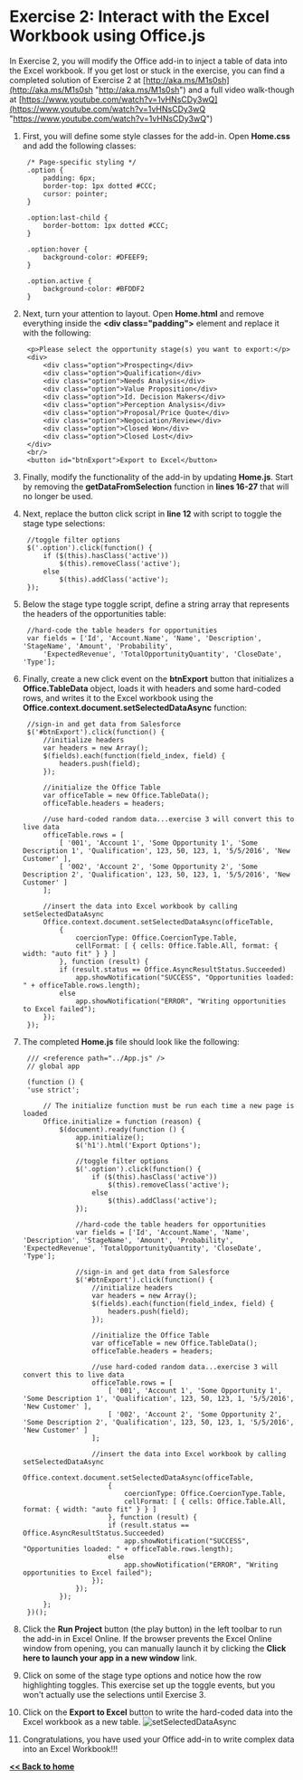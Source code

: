 # Exercise 2: Interact with the Excel Workbook using Office.js #
In Exercise 2, you will modify the Office add-in to inject a table of data into the Excel workbook. If you get lost or stuck in the exercise, you can find a completed solution of Exercise 2 at [http://aka.ms/M1s0sh](http://aka.ms/M1s0sh "http://aka.ms/M1s0sh") and a full video walk-though at [https://www.youtube.com/watch?v=1vHNsCDy3wQ](https://www.youtube.com/watch?v=1vHNsCDy3wQ "https://www.youtube.com/watch?v=1vHNsCDy3wQ")

1. First, you will define some style classes for the add-in. Open **Home.css** and add the following classes:

	    /* Page-specific styling */
		.option {
			padding: 6px;
			border-top: 1px dotted #CCC;
			cursor: pointer;
		}
		
		.option:last-child {
			border-bottom: 1px dotted #CCC;
		}
		
		.option:hover {
			background-color: #DFEEF9;
		}
		
		.option.active {
			background-color: #BFDDF2
		}
2. Next, turn your attention to layout. Open **Home.html** and remove everything inside the **&lt;div class="padding"&gt;** element and replace it with the following:

		<p>Please select the opportunity stage(s) you want to export:</p>
		<div>
            <div class="option">Prospecting</div>
			<div class="option">Qualification</div>
			<div class="option">Needs Analysis</div>
			<div class="option">Value Proposition</div>
			<div class="option">Id. Decision Makers</div>
			<div class="option">Perception Analysis</div>
			<div class="option">Proposal/Price Quote</div>
			<div class="option">Negociation/Review</div>
			<div class="option">Closed Won</div>
			<div class="option">Closed Lost</div>
		</div>
		<br/>
		<button id="btnExport">Export to Excel</button>
3. Finally, modify the functionality of the add-in by updating **Home.js**. Start by removing the **getDataFromSelection** function in **lines 16-27** that will no longer be used.
4. Next, replace the button click script in **line 12** with script to toggle the stage type selections:

		//toggle filter options
		$('.option').click(function() {
			if ($(this).hasClass('active'))
				$(this).removeClass('active');
			else
				$(this).addClass('active');
		});
	
5. Below the stage type toggle script, define a string array that represents the headers of the opportunities table:

		//hard-code the table headers for opportunities
		var fields = ['Id', 'Account.Name', 'Name', 'Description', 'StageName', 'Amount', 'Probability', 
			'ExpectedRevenue', 'TotalOpportunityQuantity', 'CloseDate', 'Type'];
6. Finally, create a new click event on the **btnExport** button that initializes a **Office.TableData** object, loads it with headers and some hard-coded rows, and writes it to the Excel workbook using the **Office.context.document.setSelectedDataAsync** function:

		//sign-in and get data from Salesforce
        $('#btnExport').click(function() {
			//initialize headers
			var headers = new Array();
			$(fields).each(function(field_index, field) {
				headers.push(field);
			});
				
			//initialize the Office Table
			var officeTable = new Office.TableData();
			officeTable.headers = headers;
				
			//use hard-coded random data...exercise 3 will convert this to live data
			officeTable.rows = [
				[ '001', 'Account 1', 'Some Opportunity 1', 'Some Description 1', 'Qualification', 123, 50, 123, 1, '5/5/2016', 'New Customer' ],
				[ '002', 'Account 2', 'Some Opportunity 2', 'Some Description 2', 'Qualification', 123, 50, 123, 1, '5/5/2016', 'New Customer' ]
			];
				
			//insert the data into Excel workbook by calling setSelectedDataAsync
			Office.context.document.setSelectedDataAsync(officeTable, 
				{
					coercionType: Office.CoercionType.Table, 
					cellFormat: [ { cells: Office.Table.All, format: { width: "auto fit" } } ] 
				}, function (result) {
				if (result.status == Office.AsyncResultStatus.Succeeded)
					app.showNotification("SUCCESS", "Opportunities loaded: " + officeTable.rows.length);
				else
					app.showNotification("ERROR", "Writing opportunities to Excel failed");
			});
		});
7. The completed **Home.js** file should look like the following:

		/// <reference path="../App.js" />
		// global app
	
		(function () {
	    'use strict';
	
	    	// The initialize function must be run each time a new page is loaded
		    Office.initialize = function (reason) {
		        $(document).ready(function () {
		            app.initialize();
					$('h1').html('Export Options');
					
					//toggle filter options
					$('.option').click(function() {
						if ($(this).hasClass('active'))
							$(this).removeClass('active');
						else
							$(this).addClass('active');
					});
					
					//hard-code the table headers for opportunities
					var fields = ['Id', 'Account.Name', 'Name', 'Description', 'StageName', 'Amount', 'Probability', 'ExpectedRevenue', 'TotalOpportunityQuantity', 'CloseDate', 'Type'];
					
					//sign-in and get data from Salesforce
		            $('#btnExport').click(function() {
						//initialize headers
						var headers = new Array();
						$(fields).each(function(field_index, field) {
							headers.push(field);
						});
						
						//initialize the Office Table
						var officeTable = new Office.TableData();
						officeTable.headers = headers;
						
						//use hard-coded random data...exercise 3 will convert this to live data
						officeTable.rows = [
							[ '001', 'Account 1', 'Some Opportunity 1', 'Some Description 1', 'Qualification', 123, 50, 123, 1, '5/5/2016', 'New Customer' ],
							[ '002', 'Account 2', 'Some Opportunity 2', 'Some Description 2', 'Qualification', 123, 50, 123, 1, '5/5/2016', 'New Customer' ]
						];
						
						//insert the data into Excel workbook by calling setSelectedDataAsync
						Office.context.document.setSelectedDataAsync(officeTable, 
							{
								coercionType: Office.CoercionType.Table, 
								cellFormat: [ { cells: Office.Table.All, format: { width: "auto fit" } } ] 
							}, function (result) {
							if (result.status == Office.AsyncResultStatus.Succeeded)
								app.showNotification("SUCCESS", "Opportunities loaded: " + officeTable.rows.length);
							else
								app.showNotification("ERROR", "Writing opportunities to Excel failed");
						});
					});
		        });
		    };
		})();
8. Click the **Run Project** button (the play button) in the left toolbar to run the add-in in Excel Online. If the browser prevents the Excel Online window from opening, you can manually launch it by clicking the **Click here to launch your app in a new window** link.
9. Click on some of the stage type options and notice how the row highlighting toggles. This exercise set up the toggle events, but you won't actually use the selections until Exercise 3.
10. Click on the **Export to Excel** button to write the hard-coded data into the Excel workbook as a new table.
![setSelectedDataAsync](http://i.imgur.com/6OENiGu.png)
11. Congratulations, you have used your Office add-in to write complex data into an Excel Workbook!!!

**[<< Back to home](https://github.com/OfficeDev/Salesforce-Addin-Workshop)**